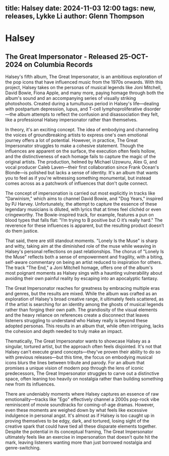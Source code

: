 title: Halsey
date: 2024-11-03 12:00
tags: new, releases, Lykke Li
author: Glenn Thompson
---

# Halsey

## The Great Impersonator - Released 25-OCT-2024 on Columbia Records

Halsey's fifth album, The Great Impersonator, is an ambitious exploration of the pop icons that have influenced music from the 1970s onwards. With this project, Halsey takes on the personas of musical legends like Joni Mitchell, David Bowie, Fiona Apple, and many more, paying homage through both the album's sound and an accompanying series of visually striking photoshoots. Created during a tumultuous period in Halsey's life—dealing with postpartum depression, lupus, and T-cell lymphoproliferative disorder—the album attempts to reflect the confusion and disassociation they felt, like a professional Halsey impersonator rather than themselves.

In theory, it's an exciting concept. The idea of embodying and channeling the voices of groundbreaking artists to express one's own emotional journey offers a lot of potential. However, in practice, The Great Impersonator struggles to make a cohesive statement. Though the influences are apparent on the surface, the execution often feels hollow, and the distinctiveness of each homage fails to capture the magic of the original artists. The production, helmed by Michael Uzowuru, Alex G, and vocal producer Caleb Laven—their first collaboration since Frank Ocean's Blonde—is polished but lacks a sense of identity. It's an album that wants you to feel as if you're witnessing something monumental, but instead comes across as a patchwork of influences that don't quite connect.

The concept of impersonation is carried out most explicitly in tracks like "Darwinism," which aims to channel David Bowie, and "Dog Years," inspired by PJ Harvey. Unfortunately, the attempt to capture the essence of these legendary musicians is diluted, with lyrics that at times feel clichéd or even cringeworthy. The Bowie-inspired track, for example, features a pun on blood types that falls flat: "I’m trying to B positive but O it’s really hard." The reverence for these influences is apparent, but the resulting product doesn’t do them justice.

That said, there are still standout moments. "Lonely Is the Muse" is sharp and witty, taking aim at the diminished role of the muse while weaving in Halsey's personal reflections on past relationships. The chorus of "Lonely Is the Muse" reflects both a sense of empowerment and fragility, with a biting, self-aware commentary on being an artist reduced to inspiration for others. The track "The End," a Joni Mitchell homage, offers one of the album's most poignant moments as Halsey sings with a haunting vulnerability about avoiding their own painful reality by escaping into an apocalyptic fantasy.

The Great Impersonator reaches for greatness by embracing multiple eras and genres, but the results are mixed. While the album was crafted as an exploration of Halsey's broad creative range, it ultimately feels scattered, as if the artist is searching for an identity among the ghosts of musical legends rather than forging their own path. The grandiosity of the visual elements and the heavy reliance on references create a disconnect that leaves listeners struggling to understand who Halsey really is beyond these adopted personas. This results in an album that, while often intriguing, lacks the cohesion and depth needed to truly make an impact.

Thematically, The Great Impersonator wants to showcase Halsey as a singular, tortured artist, but the approach often feels disjointed. It's not that Halsey can't execute grand concepts—they've proven their ability to do so with previous releases—but this time, the focus on embodying musical icons blurs the lines between tribute and parody. For an album that promises a unique vision of modern pop through the lens of iconic predecessors, The Great Impersonator struggles to carve out a distinctive space, often leaning too heavily on nostalgia rather than building something new from its influences.

There are undeniably moments where Halsey captures an essence of raw emotionality—tracks like "Ego" effectively channel a 2000s pop-rock vibe reminiscent of movie soundtracks for coming-of-age dramas. However, even these moments are weighed down by what feels like excessive indulgence in personal angst. It's almost as if Halsey is too caught up in proving themselves to be edgy, dark, and tortured, losing sight of the creative spark that could have tied all these disparate elements together. Despite the potential in its conceptual framing, The Great Impersonator ultimately feels like an exercise in impersonation that doesn't quite hit the mark, leaving listeners wanting more than just borrowed nostalgia and genre-switching.
